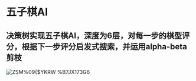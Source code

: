 # 五子棋AI
## 决策树实现五子棋AI，深度为6层，对每一步的棋型评分，根据下一步评分启发式搜索，并运用alpha-beta剪枝
![ZSM%09{$YKRW %B7JX173G6](https://user-images.githubusercontent.com/86156654/199506963-15ae3e8b-e580-490e-a84d-f03bfd937730.png)

